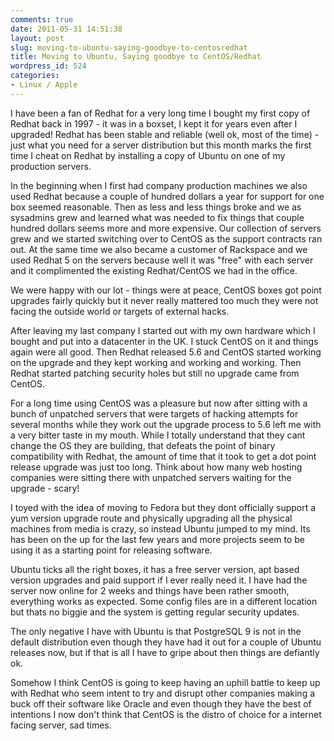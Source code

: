 ```yaml
---
comments: true
date: 2011-05-31 14:51:38
layout: post
slug: moving-to-ubuntu-saying-goodbye-to-centosredhat
title: Moving to Ubuntu, Saying goodbye to CentOS/Redhat
wordpress_id: 524
categories:
- Linux / Apple
---
```


I have been a fan of Redhat for a very long time I bought my first copy of Redhat back in 1997 - it was in a boxset, I kept it for years even after I upgraded! Redhat has been stable and reliable (well ok, most of the time) - just what you need for a server distribution but this month marks the first time I cheat on Redhat by installing a copy of Ubuntu on one of my production servers. 

In the beginning when I first had company production machines we also used Redhat because a couple of hundred dollars a year for support for one box seemed reasonable. Then as less and less things broke and we as sysadmins grew and learned what was needed to fix things that couple hundred dollars seems more and more expensive. Our collection of servers grew and we started switching over to CentOS as the support contracts ran out.  At the same time we also became a customer of Rackspace and we used Redhat 5 on the servers because well it was "free" with each server and it complimented the existing Redhat/CentOS we had in the office. 

We were happy with our lot - things were at peace, CentOS boxes got point upgrades fairly quickly but it never really mattered too much they were not facing the outside world or targets of external hacks. 

After leaving my last company I started out with my own hardware which I bought and put into a datacenter in the UK. I stuck CentOS on it and things again were all good. Then Redhat released 5.6 and CentOS started working on the upgrade and they kept working and working and working. Then Redhat started patching security holes but still no upgrade came from CentOS. 

For a long time using CentOS was a pleasure but now after sitting with a bunch of unpatched servers that were targets of hacking attempts for several months while they work out the upgrade process to 5.6 left me with a very bitter taste in my mouth. While I totally understand that they cant change the OS they are building, that defeats the point of binary compatibility with Redhat, the amount of time that it took to get a dot point release upgrade was just too long. Think about how many web hosting companies were sitting there with unpatched servers waiting for the upgrade - scary! 

I toyed with the idea of moving to Fedora but they dont officially support a yum version upgrade route and physically upgrading all the physical machines from media is crazy, so instead Ubuntu jumped to my mind. Its has been on the up for the last few years and more projects seem to be using it as a starting point for releasing software. 

Ubuntu ticks all the right boxes, it has a free server version, apt based version upgrades and paid support if I ever really need it. I have had the server now online for 2 weeks and things have been rather smooth, everything works as expected. Some config files are in a different location but thats no biggie and the system is getting regular security updates. 

The only negative I have with Ubuntu is that PostgreSQL 9 is not in the default distribution even though they have had it out for a couple of Ubuntu releases now, but if that is all I have to gripe about then things are defiantly ok. 

Somehow I think CentOS is going to keep having an uphill battle to keep up with Redhat who seem intent to try and disrupt other companies making a buck off their software like Oracle and even though they have the best of intentions I now don't think that CentOS is the distro of choice for a internet facing server, sad times. 
